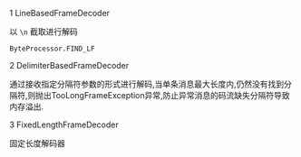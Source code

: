 1 LineBasedFrameDecoder

  以 `\n` 截取进行解码

```
ByteProcessor.FIND_LF
```

2 DelimiterBasedFrameDecoder

通过接收指定分隔符参数的形式进行解码,当单条消息最大长度内,仍然没有找到分隔符,则抛出TooLongFrameException异常,防止异常消息的码流缺失分隔符导致内存溢出.



3 FixedLengthFrameDecoder

固定长度解码器





